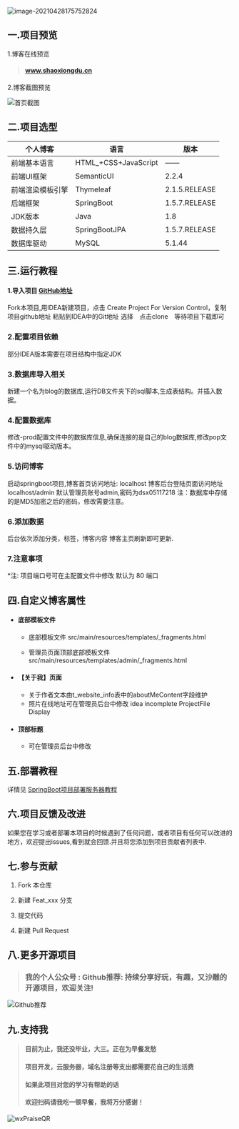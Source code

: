 ![image-20210428175752824](https://gitee.com/ShaoxiongDu/imageBed/raw/master/image-20210428175752824.png)

## 一.项目预览

 1.博客在线预览

>#### <a href="http://www.shaoxiongdu.cn" target ="_blank" >www.shaoxiongdu.cn </a>

2.博客截图预览

![首页截图](https://gitee.com/ShaoxiongDu/imageBed/raw/master/image-20210430180342704.png)

## 二.项目选型

| 个人博客         | 语言                 | 版本          |
| ---------------- | -------------------- | ------------- |
| 前端基本语言     | HTML_+CSS+JavaScript | ——            |
| 前端UI框架       | SemanticUI           | 2.2.4         |
| 前端渲染模板引擎 | Thymeleaf            | 2.1.5.RELEASE |
| 后端框架         | SpringBoot           | 1.5.7.RELEASE |
| JDK版本          | Java                 | 1.8           |
| 数据持久层       | SpringBootJPA        | 1.5.7.RELEASE |
| 数据库驱动       | MySQL                | 5.1.44        |

## 三.运行教程

#### 1.导入项目 [GitHub地址](https://github.com/shaoxiongdu/blog) 

   Fork本项目,用IDEA新建项目，点击 Create Project For Version Control，复制项目github地址 粘贴到IDEA中的Git地址 选择　点击clone　等待项目下载即可

### 2.配置项目依赖

   部分IDEA版本需要在项目结构中指定JDK

### 3.数据库导入相关

   新建一个名为blog的数据库,运行DB文件夹下的sql脚本,生成表结构。并插入数据。

### 4.配置数据库

   修改-prod配置文件中的数据库信息,确保连接的是自己的blog数据库,修改pop文件中的mysql驱动版本。

### 5.访问博客

   启动springboot项目,博客首页访问地址: localhost  博客后台登陆页面访问地址 localhost/admin 
   默认管理员账号admin,密码为dsx05117218    注：数据库中存储的是MD5加密之后的密码，修改需要注意。 

### 6.添加数据

   后台依次添加分类，标签，博客内容  博客主页刷新即可更新.

### 7.注意事项

   *注: 项目端口号可在主配置文件中修改 默认为 80 端口


## 四.自定义博客属性

  - #### 底部模板文件

    - 底部模板文件 src/main/resources/templates/_fragments.html

    - 管理员页面顶部底部模板文件 src/main/resources/templates/admin/_fragments.html

  - #### 【关于我】页面

    - 关于作者文本由t_website_info表中的aboutMeContent字段维护
    - 照片在线地址可在管理员后台中修改
      idea incomplete ProjectFile Display
  - #### 顶部标题

    - 可在管理员后台中修改

## 五.部署教程

详情见 [SpringBoot项目部署服务器教程](https://zhuanlan.zhihu.com/p/97787791)

## 六.项目反馈及改进

 如果您在学习或者部署本项目的时候遇到了任何问题，或者项目有任何可以改进的地方，欢迎提出issues,看到就会回馈.并且将您添加到项目贡献者列表中.

## 七.参与贡献

1. Fork 本仓库

2. 新建 Feat_xxx 分支

3. 提交代码

4. 新建 Pull Request

## 八.更多开源项目

> ### 我的个人公众号 : Github推荐: 持续分享好玩，有趣，又沙雕的开源项目，欢迎关注!
![Github推荐](https://gitee.com/ShaoxiongDu/imageBed/raw/master/GithubShareQR.jpg)

## 九.支持我

> #### 目前为止，我还没毕业，大三。正在为早餐发愁
> #### 项目开发，云服务器，域名注册等支出都需要花自己的生活费
> #### 如果此项目对您的学习有帮助的话
> #### 欢迎扫码请我吃一顿早餐，我将万分感谢！

![wxPraiseQR](https://gitee.com/ShaoxiongDu/imageBed/raw/master/wxPraiseQR.png)